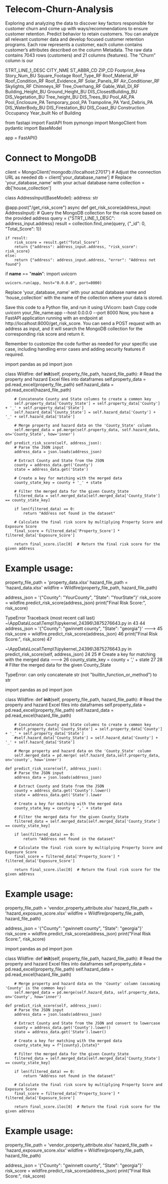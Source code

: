 # Telecom-Churn-Analysis
Exploring and analyzing the data to discover key factors responsible for customer churn and come up with ways/recommendations to ensure customer retention.
Predict behavior to retain customers. You can analyze all relevant customer data and develop focused customer retention programs. Each row represents a customer, each column contains customer’s attributes described on the column Metadata. The raw data contains 7043 rows (customers) and 21 columns (features). The “Churn” column is our 






STRT_LINE_1_DESC	CITY_NME	ST_ABBR_CD	ZIP_CD	Footprint_Area	Story_Num_BU	Square_Footage	Roof_Type_RF	Roof_Material_RF	Roof_Condition_RF	Roof_Evidence_RF	Solar_Panels_RF	Air_Conditioner_RF	Skylights_RF	Chimneys_RF	Tree_Overhang_RF	Gable_Wall_DI_RF	Building_Height_BU	Ground_Height_BU	DIS_ClosestBuilding_BU	DIS_Vegetation_BU	Tree_height_BU	DIS_Trees_BU	Pool_AR_PA	Pool_Enclosure_PA	Temporary_pool_PA	Trampoline_PA	Yard_Debris_PA	DIS_WaterBody_BU	DIS_Firestation_BU	DIS_Coast_BU	Construction	Occupancy	Year_built	No of Building																																																									

from fastapi import FastAPI
from pymongo import MongoClient
from pydantic import BaseModel

app = FastAPI()

# Connect to MongoDB
client = MongoClient('mongodb://localhost:27017')  # Adjust the connection URL as needed
db = client['your_database_name']  # Replace 'your_database_name' with your actual database name
collection = db['house_collection']

class AddressInput(BaseModel):
    address: str

@app.post("/get_risk_score")
async def get_risk_score(address_input: AddressInput):
    # Query the MongoDB collection for the risk score based on the provided address
    query = {"STRT_LINE_1_DESC": address_input.address}
    result = collection.find_one(query, {"_id": 0, "Total_Score": 1})

    if result:
        risk_score = result.get("Total_Score")
        return {"address": address_input.address, "risk_score": risk_score}
    else:
        return {"address": address_input.address, "error": "Address not found"}

if __name__ == "__main__":
    import uvicorn

    uvicorn.run(app, host="0.0.0.0", port=8000)








Replace 'your_database_name' with your actual database name and 'house_collection' with the name of the collection where your data is stored.

Save this code to a Python file, and run it using UVicorn:
bash
Copy code
uvicorn your_file_name:app --host 0.0.0.0 --port 8000
Now, you have a FastAPI application running with an endpoint at http://localhost:8000/get_risk_score. You can send a POST request with an address as input, and it will search the MongoDB collection for the corresponding risk score and return it.

Remember to customize the code further as needed for your specific use case, including handling error cases and adding security features if required.









































import pandas as pd
import json

class Wildfire:
    def __init__(self, property_file_path, hazard_file_path):
        # Read the property and hazard Excel files into dataframes
        self.property_data = pd.read_excel(property_file_path)
        self.hazard_data = pd.read_excel(hazard_file_path)
        
        # Concatenate County and State columns to create a common key
        self.property_data['County_State'] = self.property_data['County'] + '_' + self.property_data['State']
        self.hazard_data['County_State'] = self.hazard_data['County'] + '_' + self.hazard_data['State']

        # Merge property and hazard data on the 'County_State' column
        self.merged_data = pd.merge(self.property_data, self.hazard_data, on='County_State', how='inner')

    def predict_risk_score(self, address_json):
        # Parse the JSON input
        address_data = json.loads(address_json)
        
        # Extract County and State from the JSON
        county = address_data.get('County')
        state = address_data.get('State')
        
        # Create a key for matching with the merged data
        county_state_key = county + '_' + state
        
        # Filter the merged data for the given County_State
        filtered_data = self.merged_data[self.merged_data['County_State'] == county_state_key]
        
        if len(filtered_data) == 0:
            return "Address not found in the dataset"
        
        # Calculate the final risk score by multiplying Property Score and Exposure Score
        final_score = filtered_data['Property_Score'] * filtered_data['Exposure_Score']
        
        return final_score.iloc[0]  # Return the final risk score for the given address

# Example usage:
property_file_path = 'property_data.xlsx'
hazard_file_path = 'hazard_data.xlsx'
wildfire = Wildfire(property_file_path, hazard_file_path)

address_json = '{"County": "YourCounty", "State": "YourState"}'
risk_score = wildfire.predict_risk_score(address_json)
print("Final Risk Score:", risk_score)



TypeError                                 Traceback (most recent call last)
~\AppData\Local\Temp\1\ipykernel_24396\3875276643.py in <module>
     43 
     44 address_json = '{"County": "gwinnett county", "State": "georgia"}'
---> 45 risk_score = wildfire.predict_risk_score(address_json)
     46 print("Final Risk Score:", risk_score)
     47 

~\AppData\Local\Temp\1\ipykernel_24396\3875276643.py in predict_risk_score(self, address_json)
     24 
     25         # Create a key for matching with the merged data
---> 26         county_state_key = county + ',' + state
     27 
     28         # Filter the merged data for the given County_State

TypeError: can only concatenate str (not "builtin_function_or_method") to str



import pandas as pd
import json

class Wildfire:
    def __init__(self, property_file_path, hazard_file_path):
        # Read the property and hazard Excel files into dataframes
        self.property_data = pd.read_excel(property_file_path)
        self.hazard_data = pd.read_excel(hazard_file_path)
        
        # Concatenate County and State columns to create a common key
        #self.property_data['County_State'] = self.property_data['County'] + '_' + self.property_data['State']
        #self.hazard_data['County_State'] = self.hazard_data['County'] + '_' + self.hazard_data['State']

        # Merge property and hazard data on the 'County_State' column
        self.merged_data = pd.merge( self.hazard_data,self.property_data, on='county', how='inner')

    def predict_risk_score(self, address_json):
        # Parse the JSON input
        address_data = json.loads(address_json)
        
        # Extract County and State from the JSON
        county = address_data.get('County').lower()
        state = address_data.get('State').lower
        
        # Create a key for matching with the merged data
        county_state_key = county + ',' + state
        
        # Filter the merged data for the given County_State
        filtered_data = self.merged_data[self.merged_data['County_State'] == county_state_key]
        
        if len(filtered_data) == 0:
            return "Address not found in the dataset"
        
        # Calculate the final risk score by multiplying Property Score and Exposure Score
        final_score = filtered_data['Property_Score'] * filtered_data['Exposure_Score']
        
        return final_score.iloc[0]  # Return the final risk score for the given address

# Example usage:
property_file_path = 'vendor_property_attribute.xlsx'
hazard_file_path = 'hazard_exposure_score.xlsx'
wildfire = Wildfire(property_file_path, hazard_file_path)

address_json = '{"County": "gwinnett county", "State": "georgia"}'
risk_score = wildfire.predict_risk_score(address_json)
print("Final Risk Score:", risk_score)






















import pandas as pd
import json

class Wildfire:
    def __init__(self, property_file_path, hazard_file_path):
        # Read the property and hazard Excel files into dataframes
        self.property_data = pd.read_excel(property_file_path)
        self.hazard_data = pd.read_excel(hazard_file_path)

        # Merge property and hazard data on the 'County' column (assuming 'County' is the common key)
        self.merged_data = pd.merge(self.hazard_data, self.property_data, on='County', how='inner')

    def predict_risk_score(self, address_json):
        # Parse the JSON input
        address_data = json.loads(address_json)

        # Extract County and State from the JSON and convert to lowercase
        county = address_data.get('County').lower()
        state = address_data.get('State').lower()

        # Create a key for matching with the merged data
        county_state_key = f"{county},{state}"

        # Filter the merged data for the given County_State
        filtered_data = self.merged_data[self.merged_data['County_State'] == county_state_key]

        if len(filtered_data) == 0:
            return "Address not found in the dataset"

        # Calculate the final risk score by multiplying Property Score and Exposure Score
        final_score = filtered_data['Property_Score'] * filtered_data['Exposure_Score']

        return final_score.iloc[0]  # Return the final risk score for the given address

# Example usage:
property_file_path = 'vendor_property_attribute.xlsx'
hazard_file_path = 'hazard_exposure_score.xlsx'
wildfire = Wildfire(property_file_path, hazard_file_path)

address_json = '{"County": "gwinnett county", "State": "georgia"}'
risk_score = wildfire.predict_risk_score(address_json)
print("Final Risk Score:", risk_score)



​
